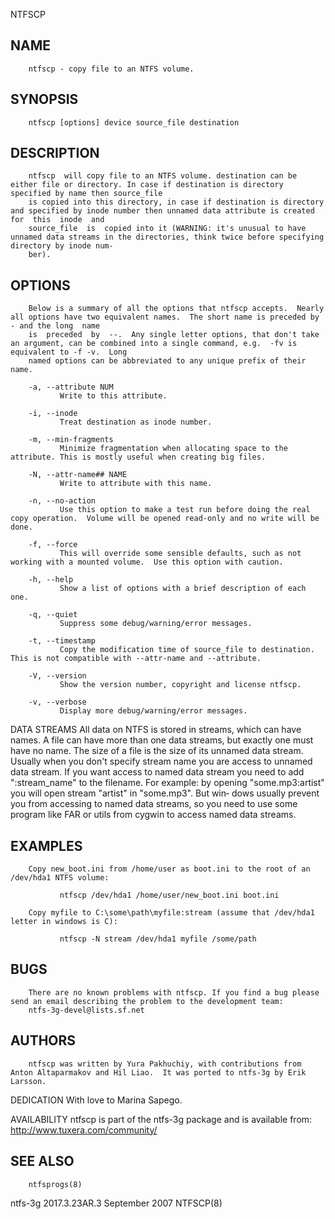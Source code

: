  NTFSCP
 
## NAME
        ntfscp - copy file to an NTFS volume.
 
## SYNOPSIS
        ntfscp [options] device source_file destination
 
## DESCRIPTION
        ntfscp  will copy file to an NTFS volume. destination can be either file or directory. In case if destination is directory specified by name then source_file
        is copied into this directory, in case if destination is directory and specified by inode number then unnamed data attribute is created for  this  inode  and
        source_file  is  copied into it (WARNING: it's unusual to have unnamed data streams in the directories, think twice before specifying directory by inode num‐
        ber).
 
## OPTIONS
        Below is a summary of all the options that ntfscp accepts.  Nearly all options have two equivalent names.  The short name is preceded by - and the long  name
        is  preceded  by  --.  Any single letter options, that don't take an argument, can be combined into a single command, e.g.  -fv is equivalent to -f -v.  Long
        named options can be abbreviated to any unique prefix of their name.
 
        -a, --attribute NUM
               Write to this attribute.
 
        -i, --inode
               Treat destination as inode number.
 
        -m, --min-fragments
               Minimize fragmentation when allocating space to the attribute. This is mostly useful when creating big files.
 
        -N, --attr-name## NAME
               Write to attribute with this name.
 
        -n, --no-action
               Use this option to make a test run before doing the real copy operation.  Volume will be opened read-only and no write will be done.
 
        -f, --force
               This will override some sensible defaults, such as not working with a mounted volume.  Use this option with caution.
 
        -h, --help
               Show a list of options with a brief description of each one.
 
        -q, --quiet
               Suppress some debug/warning/error messages.
 
        -t, --timestamp
               Copy the modification time of source_file to destination. This is not compatible with --attr-name and --attribute.
 
        -V, --version
               Show the version number, copyright and license ntfscp.
 
        -v, --verbose
               Display more debug/warning/error messages.
 
 DATA STREAMS
        All data on NTFS is stored in streams, which can have names. A file can have more than one data streams, but exactly one must have no name.  The  size  of  a
        file  is  the  size of its unnamed data stream. Usually when you don't specify stream name you are access to unnamed data stream. If you want access to named
        data stream you need to add ":stream_name" to the filename. For example: by opening "some.mp3:artist" you will open stream "artist" in "some.mp3".  But  win‐
        dows usually prevent you from accessing to named data streams, so you need to use some program like FAR or utils from cygwin to access named data streams.
 
## EXAMPLES
        Copy new_boot.ini from /home/user as boot.ini to the root of an /dev/hda1 NTFS volume:
 
               ntfscp /dev/hda1 /home/user/new_boot.ini boot.ini
 
        Copy myfile to C:\some\path\myfile:stream (assume that /dev/hda1 letter in windows is C):
 
               ntfscp -N stream /dev/hda1 myfile /some/path
 
## BUGS
        There are no known problems with ntfscp. If you find a bug please send an email describing the problem to the development team:
        ntfs-3g-devel@lists.sf.net
 
## AUTHORS
        ntfscp was written by Yura Pakhuchiy, with contributions from Anton Altaparmakov and Hil Liao.  It was ported to ntfs-3g by Erik Larsson.
 
 DEDICATION
        With love to Marina Sapego.
 
 AVAILABILITY
        ntfscp is part of the ntfs-3g package and is available from:
        http://www.tuxera.com/community/
 
## SEE ALSO
        ntfsprogs(8)
 
 ntfs-3g 2017.3.23AR.3                                                      September 2007                                                                  NTFSCP(8)
